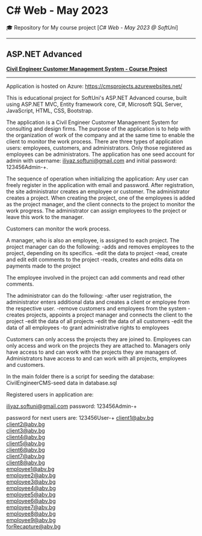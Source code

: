 # C# Web - May 2023
🎓 Repository for My course project [*C# Web - May 2023 @ SoftUni*]
***

## ASP.NET Advanced
[**Civil Engineer Customer Management System - Course Project**](https://github.com/iliyazz/CivilEngineerCMS)
***


Application is hosted on Azure: https://cmsprojects.azurewebsites.net/ 


This is educational project for SoftUni's ASP.NET Advanced course, built using ASP.NET MVC, Entity framework core, C#, Microsoft SQL Server, JavaScript, HTML, CSS, Bootstrap.

The application is a Civil Engineer Customer Management System for consulting and design firms. The purpose of the application is to help with the organization of work of the company and at the same time to enable the client to monitor the work process.
There are three types of application users: employees, customers, and administrators.
Only those registered as employees can be administrators.
The application has one seed account for admin with username: iliyaz.softuni@gmail.com and initial password: 123456Admin-+.

The sequence of operation when initializing the application:
Any user can freely register in the application with email and password.
After registration, the site administrator creates an employee or customer.
The administrator creates a project. When creating the project, one of the employees is added as the project manager, and the client connects to the project to monitor the work progress.
The administrator can assign employees to the project or leave this work to the manager.

Customers can monitor the work process.

A manager, who is also an employee, is assigned to each project.
The project manager can do the following:
-adds and removes employees to the project, depending on its specifics.
-edit the data to project
-read, create and edit edit comments to the project
-reads, creates and edits data on payments made to the project

The employee involved in the project can add comments and read other comments.

The administrator can do the following:
-after user registration, the administrator enters additional data and creates a client or employee from the respective user.
-remove customers and employees from the system
-creates projects, appoints a project manager and connects the client to the project
-edit the data of all projects
-edit the data of all customers
-edit the data of all employees
-to grant administrative rights to employees

Customers can only access the projects they are joined to.
Employees can only access and work on the projects they are attached to.
Managers only have access to and can work with the projects they are managers of.
Administrators have access to and can work with all projects, employees and customers.

In the main folder there is a script for seeding the database: CivilEngineerCMS-seed data in database.sql


Registered users in application are:

iliyaz.softuni@gmail.com
password: 123456Admin-+


password for next users are: 123456User-+
client1@abv.bg
<br>
client2@abv.bg
<br>
client3@abv.bg
<br>
client4@abv.bg
<br>
client5@abv.bg
<br>
client6@abv.bg
<br>
client7@abv.bg
<br>
client8@abv.bg
<br>
employee1@abv.bg
<br>
employee2@abv.bg
<br>
employee3@abv.bg
<br>
employee4@abv.bg
<br>
employee5@abv.bg
<br>
employee6@abv.bg
<br>
employee7@abv.bg
<br>
employee8@abv.bg
<br>
employee9@abv.bg
<br>
forRecapture@abv.bg
